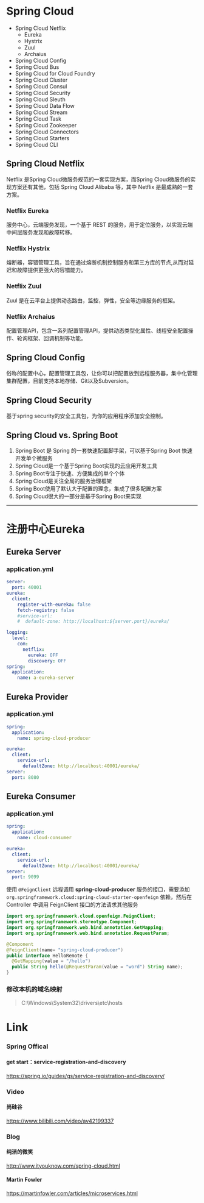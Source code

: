 # Spring Cloud
- Spring Cloud Netflix
    - Eureka
    - Hystrix
    - Zuul
    - Archaius
- Spring Cloud Config
- Spring Cloud Bus
- Spring Cloud for Cloud Foundry
- Spring Cloud Cluster
- Spring Cloud Consul
- Spring Cloud Security
- Spring Cloud Sleuth
- Spring Cloud Data Flow
- Spring Cloud Stream
- Spring Cloud Task
- Spring Cloud Zookeeper
- Spring Cloud Connectors
- Spring Cloud Starters
- Spring Cloud CLI

## Spring Cloud Netflix
Netflix 是Spring Cloud微服务规范的一套实现方案，而Spring Cloud微服务的实现方案还有其他，包括 Spring Cloud Alibaba 等，其中 Netflix 是最成熟的一套方案。

### Netflix Eureka
服务中心，云端服务发现，一个基于 REST 的服务，用于定位服务，以实现云端中间层服务发现和故障转移。

### Netflix Hystrix
熔断器，容错管理工具，旨在通过熔断机制控制服务和第三方库的节点,从而对延迟和故障提供更强大的容错能力。

### Netflix Zuul
Zuul 是在云平台上提供动态路由，监控，弹性，安全等边缘服务的框架。

### Netflix Archaius
配置管理API，包含一系列配置管理API，提供动态类型化属性、线程安全配置操作、轮询框架、回调机制等功能。

## Spring Cloud Config
俗称的配置中心，配置管理工具包，让你可以把配置放到远程服务器，集中化管理集群配置，目前支持本地存储、Git以及Subversion。

## Spring Cloud Security
基于spring security的安全工具包，为你的应用程序添加安全控制。

## Spring Cloud vs. Spring Boot
1. Spring Boot 是 Spring 的一套快速配置脚手架，可以基于Spring Boot 快速开发单个微服务
2. Spring Cloud是一个基于Spring Boot实现的云应用开发工具
3. Spring Boot专注于快速、方便集成的单个个体
4. Spring Cloud是关注全局的服务治理框架
5. Spring Boot使用了默认大于配置的理念，集成了很多配置方案
6. Spring Cloud很大的一部分是基于Spring Boot来实现

-----------

# 注册中心Eureka
## Eureka Server
### **application.yml**
```yml
server:
  port: 40001
eureka:
  client:
    register-with-eureka: false
    fetch-registry: false
    #service-url:
    #  default-zone: http://localhost:${server.port}/eureka/

logging:
  level:
    com:
      netflix:
        eureka: OFF
        discovery: OFF
spring:
  application:
    name: a-eureka-server
```

## Eureka Provider
### **application.yml**
```yml
spring:
  application:
    name: spring-cloud-producer

eureka:
  client:
    service-url:
      defaultZone: http://localhost:40001/eureka/
server:
  port: 8080
```

## Eureka Consumer
### **application.yml**
```yml
spring:
  application:
    name: cloud-consumer

eureka:
  client:
    service-url:
      defaultZone: http://localhost:40001/eureka/
server:
  port: 9099
```

使用 `@FeignClient` 远程调用 **spring-cloud-producer** 服务的接口，需要添加 `org.springframework.cloud:spring-cloud-starter-openfeign` 依赖，然后在 Controller 中调用 FeignClient 接口的方法请求其他服务
```java
import org.springframework.cloud.openfeign.FeignClient;
import org.springframework.stereotype.Component;
import org.springframework.web.bind.annotation.GetMapping;
import org.springframework.web.bind.annotation.RequestParam;

@Component
@FeignClient(name= "spring-cloud-producer")
public interface HelloRemote {
  @GetMapping(value = "/hello")
  public String hello(@RequestParam(value = "word") String name);
}
```



### 修改本机的域名映射
> ‪C:\Windows\System32\drivers\etc\hosts




# Link
### Spring Offical
#### get start：service-registration-and-discovery
https://spring.io/guides/gs/service-registration-and-discovery/

### Video
#### 尚硅谷
https://www.bilibili.com/video/av42199337

### Blog
#### 纯洁的微笑
http://www.ityouknow.com/spring-cloud.html
#### Martin Fowler
https://martinfowler.com/articles/microservices.html
